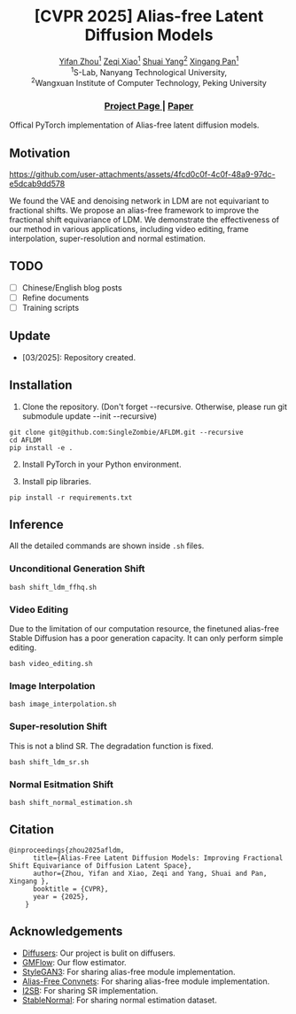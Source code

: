 
<h1 align="center"><strong>[CVPR 2025] Alias-free Latent Diffusion Models </strong></h1>
  <p align="center">
            <a href="https://zhouyifan.net/about/"> Yifan Zhou<sup>1</sup></a>
              <a href="https://github.com/xizaoqu">Zeqi Xiao<sup>1</sup></a	>
              <a href="https://williamyang1991.github.io/">Shuai Yang<sup>2</sup></a>
              <a href="https://xingangpan.github.io/">Xingang Pan<sup>1</sup></a>    <br>
    <sup>1</sup>S-Lab, Nanyang Technological University, <br> <sup>2</sup>Wangxuan Institute of Computer Technology, Peking University 


<h3 align="center">
<a href="http://zhouyifan.net/AF-LDM-Page/">  Project Page </a> |
<a href="https://arxiv.org/abs/">  Paper </a>
</h3>

Offical PyTorch implementation of Alias-free latent diffusion models.

## Motivation

https://github.com/user-attachments/assets/4fcd0c0f-4c0f-48a9-97dc-e5dcab9dd578

We found the VAE and denoising network in LDM are not equivariant to fractional shifts. We propose an alias-free framework to improve the fractional shift equivariance of LDM. We demonstrate the effectiveness of our method in various applications, including video editing, frame interpolation, super-resolution and normal estimation. 

## TODO

- [ ] Chinese/English blog posts
- [ ] Refine documents
- [ ] Training scripts

## Update

* \[03/2025\]: Repository created.

## Installation

1. Clone the repository. (Don't forget --recursive. Otherwise, please run git submodule update --init --recursive)

```shell
git clone git@github.com:SingleZombie/AFLDM.git --recursive
cd AFLDM
pip install -e .
```

2. Install PyTorch in your Python environment.

3. Install pip libraries.

```shell
pip install -r requirements.txt
```

## Inference

All the detailed commands are shown inside `.sh` files. 

### Unconditional Generation Shift

```shell
bash shift_ldm_ffhq.sh
```

### Video Editing

Due to the limitation of our computation resource, the finetuned alias-free Stable Diffusion has a poor generation capacity. It can only perform simple editing.

```shell
bash video_editing.sh
```

### Image Interpolation

```shell
bash image_interpolation.sh
```

### Super-resolution Shift

This is not a blind SR. The degradation function is fixed.

```shell
bash shift_ldm_sr.sh
```

### Normal Esitmation Shift

```shell
bash shift_normal_estimation.sh
```

## Citation

```
@inproceedings{zhou2025afldm,
      title={Alias-Free Latent Diffusion Models: Improving Fractional Shift Equivariance of Diffusion Latent Space},
      author={Zhou, Yifan and Xiao, Zeqi and Yang, Shuai and Pan, Xingang },
      booktitle = {CVPR},
      year = {2025},
    }
```

## Acknowledgements

* [Diffusers](https://github.com/huggingface/diffusers): Our project is bulit on diffusers.
* [GMFlow](https://github.com/haofeixu/gmflow): Our flow estimator.
* [StyleGAN3](https://github.com/NVlabs/stylegan3): For sharing alias-free module implementation. 
* [Alias-Free Convnets](https://github.com/hmichaeli/alias_free_convnets): For sharing alias-free module implementation. 
* [I2SB](https://github.com/NVlabs/I2SB): For sharing SR implementation.
* [StableNormal](https://github.com/Stable-X/StableNormal): For sharing normal estimation dataset.